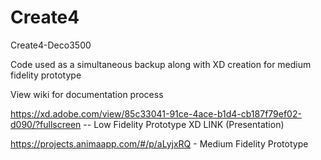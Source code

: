 # Create4
Create4-Deco3500

Code used as a simultaneous backup along with XD creation for medium fidelity prototype 

View wiki for documentation process 

https://xd.adobe.com/view/85c33041-91ce-4ace-b1d4-cb187f79ef02-d090/?fullscreen -- Low Fidelity Prototype XD LINK (Presentation) 

https://projects.animaapp.com/#/p/aLyjxRQ - Medium Fidelity Prototype 
